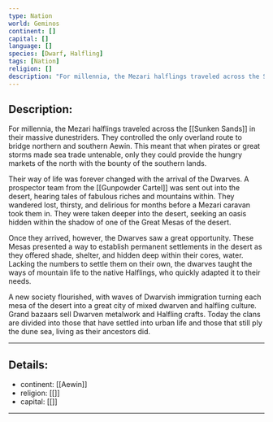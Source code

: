 ```yaml
---
type: Nation
world: Geminos
continent: []
capital: []
language: []
species: [Dwarf, Halfling]
tags: [Nation]
religion: []
description: "For millennia, the Mezari halflings traveled across the Sunken Sands in their massive dunestriders. They controlled the only overland route to bridge northern and southern Aewin. This meant that when pirates or great storms made sea trade untenable, only they could provide the hungry markets of the north with the bounty of the southern lands."
---
```


## Description:

For millennia, the Mezari halflings traveled across the [[Sunken Sands]] in their massive dunestriders. They controlled the only overland route to bridge northern and southern Aewin. This meant that when pirates or great storms made sea trade untenable, only they could provide the hungry markets of the north with the bounty of the southern lands. 

Their way of life was forever changed with the arrival of the Dwarves. A prospector team from the [[Gunpowder Cartel]] was sent out into the desert, hearing tales of fabulous riches and mountains within. They wandered lost, thirsty, and delirious for months before a Mezari caravan took them in. They were taken deeper into the desert, seeking an oasis hidden within the shadow of one of the Great Mesas of the desert.

Once they arrived, however, the Dwarves saw a great opportunity. These Mesas presented a way to establish permanent settlements in the desert as they offered shade, shelter, and hidden deep within their cores, water. Lacking the numbers to settle them on their own, the dwarves taught the ways of mountain life to the native Halflings, who quickly adapted it to their needs. 

A new society flourished, with waves of Dwarvish immigration turning each mesa of the desert into a great city of mixed dwarven and halfling culture. Grand bazaars sell Dwarven metalwork and Halfling crafts. Today the clans are divided into those that have settled into urban life and those that still ply the dune sea, living as their ancestors did.

---
## Details:
- continent: [[Aewin]]
- religion: [[]]
- capital: [[]]

---




